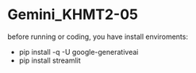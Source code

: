 # Gemini_KHMT2-05

before running or coding, you have install enviroments:
- pip install -q -U google-generativeai
- pip install streamlit
